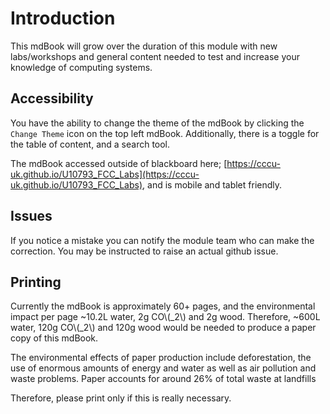 # Introduction 

This mdBook will grow over the duration of this module with new labs/workshops and general content needed to test and increase your knowledge of computing systems. 


## Accessibility

You have the ability to change the theme of the mdBook by clicking the `Change Theme` icon on the top left mdBook. Additionally, there is a toggle for the table of content, and a search tool. 

The mdBook accessed outside of blackboard here; [https://cccu-uk.github.io/U10793_FCC_Labs](https://cccu-uk.github.io/U10793_FCC_Labs), and is mobile and tablet friendly.

## Issues

If you notice a mistake you can notify the module team who can make the correction. You may be instructed to raise an actual github issue. 

## Printing

Currently the mdBook is approximately 60+ pages, and the environmental impact per page ~10.2L water, 2g CO\\(_2\\) and 2g wood. Therefore, ~600L water, 120g CO\\(_2\\) and 120g wood would be needed to produce a paper copy of this mdBook.

The environmental effects of paper production include deforestation, the use of enormous amounts of energy and water as well as air pollution and waste problems. Paper accounts for around 26% of total waste at landfills

Therefore, please print only if this is really necessary.